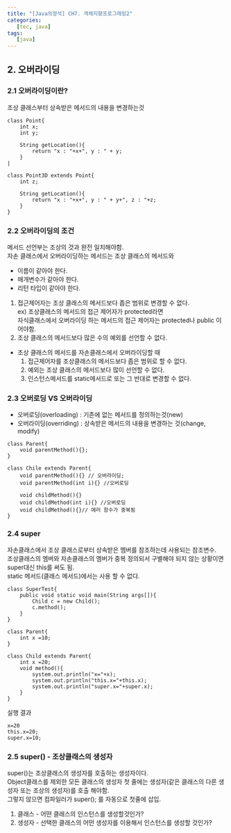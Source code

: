 ```yaml
---
title: "[Java의정석] CH7. 객체지향프로그래밍2"
categories:
   [tec, java]
tags:
   [java]
---
```


## 2. 오버라이딩
### 2.1 오버라이딩이란?

조상 클래스부터 상속받은 메서드의 내용을 변경하는것
``` 
class Point{
    int x;
    int y;
    
    String getLocation(){
        return "x : "+x+", y : " + y;
    }
|

class Point3D extends Point{
    int z;
    
    String getLocation(){
        return "x : "+x+", y : " + y+", z : "+z;
    }
}
```
### 2.2 오버라이딩의 조건
메서드 선언부는 조상의 것과 완전 일치해야함.  
자손 클래스에서 오버라이딩하는 메서드는 조상 클래스의 메서드와
- 이름이 같아야 한다.
- 매개변수가 같아야 한다.
- 리턴 타입이 같아야 한다.

1. 접근제어자는 조상 클래스의 메서드보다 좁은 범위로 변경할 수 없다.  
ex) 조상클래스의 메서드의 접근 제어자가 protected라면   
자식클래스에서 오버라이딩 하는 메서드의 접근 제어자는 protected나 public 이어야함.  
2. 조상 클래스의 메서드보다 많은 수의 예외를 선언할 수 없다.
- 조상 클래스의 메서드를 자손클래스에서 오버라이딩할 때  
    1. 접근제어자를 조상클래스의 메서드보다 좁은 범위로 할 수 없다.
    2. 예외는 조상 클래스의 메서드보다 많이 선언할 수 없다.
    3. 인스턴스메서드를 static메서드로 또는 그 반대로 변경할 수 없다.
    
### 2.3 오버로딩 VS 오버라이딩
- 오버로딩(overloading) : 기존에 없는 메서드를 정의하는것(new)
- 오버라이딩(overriding) : 상속받은 메서드의 내용을 변경하는 것(change, modify)

``` 
class Parent{
    void parentMethod(){};
}

class Chile extends Parent{
    void parentMethod(){} // 오버라이딩;
    void parentMethod(int i){} //오버로딩
    
    void childMethod(){}
    void childMethod(int i){} //오버로딩
    void childMethod(){}// 에러 함수가 중복됨
}
```

### 2.4 super
자손클래스에서 조상 클래스로부터 상속받은 멤버를 참조하는데 사용되는 참조변수.  
조상클래스의 멤버와 자손클래스의 멤버가 중복 정의되서 구별해야 되지 않는 상황이면 super대신 this를 써도 됨.  
static 메서드(클래스 메서드)에서는 사용 할 수 없다.

``` 
class SuperTest{
    public void static void main(String args[]){
        Child c = new Child();
        c.method();
    }
}

class Parent{
    int x =10;
}

class Child extends Parent{
    int x =20;
    void method(){
        system.out.println("x="+x);  
        system.out.println("this.x="+this.x);
        system.out.println("super.x="+super.x);   
    }
}
```
실행 결과
``` 
x=20
this.x=20;
super.x=10;
```
### 2.5 super() - 조상클래스의 생성자
super()는 조상클래스의 생성자를 호출하는 생성자이다.   
Object클래스를 제외한 모든 클래스의 생성자 첫 줄에는 생성자(같은 클래스의 다른 생성자 또는 조상의 생성자)를 호출 해야함.  
그렇지 않으면 컴파일러가 super(); 를 자동으로 첫줄에 삽입.  
1. 클래스 - 어떤 클래스의 인스턴스를 생성할것인가?
2. 생성자 - 선택한 클래스의 어떤 생성자를 이용해서 인스턴스를 생성할 것인가?
